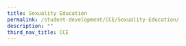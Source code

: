 ```yaml
---
title: Sexuality Education
permalink: /student-development/CCE/Sexuality-Education/
description: ""
third_nav_title: CCE
---
```

